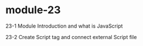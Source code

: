 # module-23

23-1 Module Introduction and what is JavaScript

23-2 Create Script tag and connect external Script file

